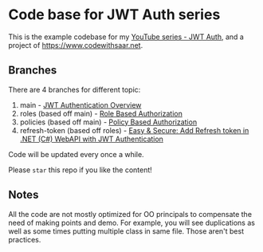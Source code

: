 # Code base for JWT Auth series

This is the example codebase for my [YouTube series - JWT Auth](https://www.youtube.com/watch?v=Ph8ddTRQ0eo&list=PLxWo8vu0UTZ2wXMBepa6DUGepJJJoBiUf), and a project of <https://www.codewithsaar.net>.

## Branches

There are 4 branches for different topic:

1. main - [JWT Authentication Overview](https://youtu.be/Ph8ddTRQ0eo)
1. roles (based off main) - [Role Based Authorization](https://youtu.be/vMJZD3ls7Hc)
2. policies (based off main) - [Policy Based Authorization](https://youtu.be/NKNIOxcEOso)
3. refresh-token (based off roles) - [Easy & Secure: Add Refresh token in .NET (C#) WebAPI with JWT Authentication](https://youtu.be/TWBXiCS0RYM)

Code will be updated every once a while.

Please `star` this repo if you like the content!

## Notes

All the code are not mostly optimized for OO principals to compensate the need of making points and demo. For example, you will see duplications as well as some times putting multiple class in same file. Those aren't best practices.

